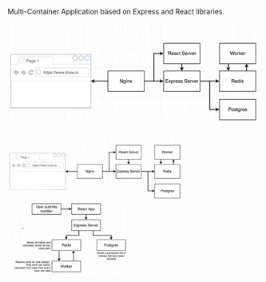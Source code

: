 Multi-Container Application based on Express and React libraries.

![alt text](/images/architecture1.png)

<div>
    <img src="/images/architecture1.png" width="350" title="architecture 1">
</div>
<div>
    <img src="/images/architecture2.png" width="250" alt="architecture 2">
</div>